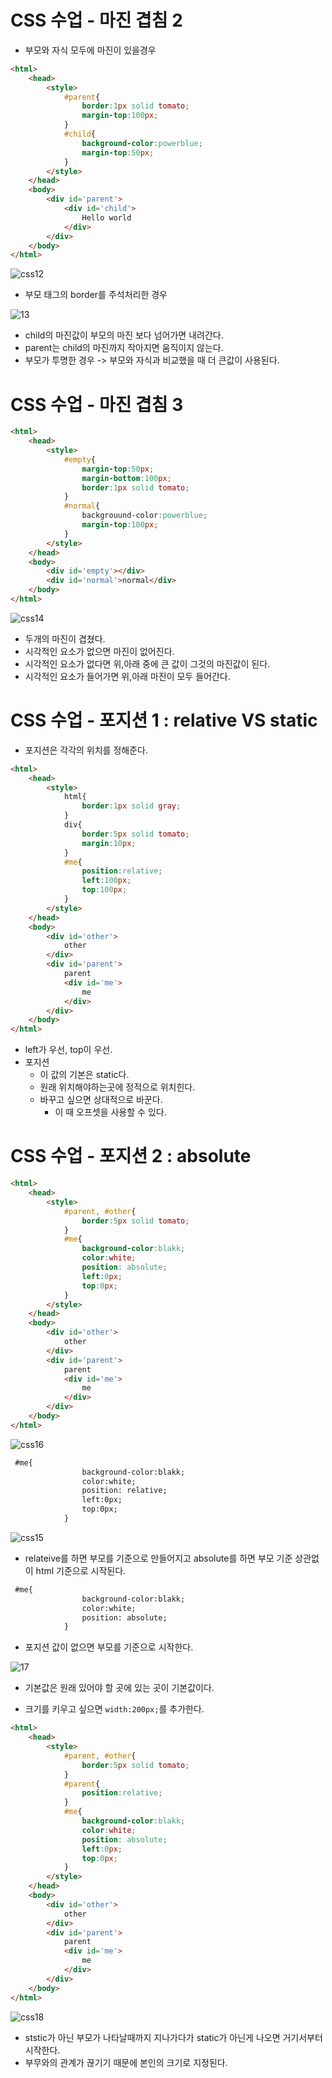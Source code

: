 # CSS 수업 - 마진 겹침 2

- 부모와 자식 모두에 마진이 있을경우

```html
<html>
    <head>
        <style>
            #parent{
                border:1px solid tomato;
                margin-top:100px;
            }
            #child{
                background-color:powerblue;
                margin-top:50px;
            }
        </style>
    </head>
    <body>
        <div id='parent'>
            <div id='child'>
                Hello world
            </div>
        </div>
    </body>
</html>
```

![css12](../img/css12.jpg)

- 부모 태그의 border를 주석처리한 경우

![13](../img/css13.jpg)

- child의 마진값이 부모의 마진 보다 넘어가면 내려간다.
- parent는 child의 마진까지 작아지면 움직이지 않는다.
- 부모가 투명한 경우 -> 부모와 자식과 비교했을 때 더 큰값이 사용된다.

# CSS 수업 - 마진 겹침 3

```html
<html>
    <head>
        <style>
            #empty{
                margin-top:50px;
                margin-bottom:100px;
                border:1px solid tomato;
            }
            #normal{
                backgrouund-color:powerblue;
                margin-top:100px;
            }
        </style>
    </head>
    <body>
        <div id='empty'></div>
        <div id='normal'>normal</div>
    </body>
</html>
```

![css14](../img/css14.jpg)

- 두개의 마진이 겹쳤다.
- 시각적인 요소가 없으면 마진이 없어진다.
- 시각적인 요소가 없다면 위,아래 중에 큰 값이 그것의 마진값이 된다.
- 시각적인 요소가 들어가면 위,아래 마진이 모두 들어간다.

# CSS 수업 - 포지션 1 : relative VS static

- 포지션은 각각의 위치를 정해준다.

```html
<html>
    <head>
        <style>
            html{
                border:1px solid gray;
            }
            div{
                border:5px solid tomato;
                margin:10px;
            }
            #me{
                position:relative;
                left:100px;
                top:100px;
            }
        </style>
    </head>
    <body>
        <div id='other'>
            other
        </div>
        <div id='parent'>
            parent
            <div id='me'>
                me
            </div>
        </div>
    </body>
</html>
```

- left가 우선, top이 우선.
- 포지션
  - 이 값의 기본은 static다.
  - 원래 위치해야하는곳에 정적으로 위치힌다.
  - 바꾸고 싶으면 상대적으로 바꾼다.
    - 이 때 오프셋을 사용할 수 있다.

# CSS 수업 - 포지션 2 : absolute

```html
<html>
    <head>
        <style>
            #parent, #other{
                border:5px solid tomato;
            }
            #me{
                background-color:blakk;
                color:white;
                position: absolute;
                left:0px;
                top:0px;
            }
        </style>
    </head>
    <body>
        <div id='other'>
            other
        </div>
        <div id='parent'>
            parent
            <div id='me'>
                me
            </div>
        </div>
    </body>
</html>
```

![css16](../img/css16.jpg)

```html
 #me{
                background-color:blakk;
                color:white;
                position: relative;
                left:0px;
                top:0px;
            }
```

![css15](../img/css15.jpg)

- relateive를 하면 부모를 기준으로 만들어지고 absolute를 하면 부모 기준 상관없이 html 기준으로 시작된다.

```html
 #me{
                background-color:blakk;
                color:white;
                position: absolute;
            }
```

- 포지션 값이 없으면 부모를 기준으로 시작한다.

![17](../img/css17.jpg)

- 기본값은 원래 있어야 할 곳에 있는 곳이 기본값이다.

- 크기를 키우고 싶으면 `width:200px;`를 추가한다.

```html
<html>
    <head>
        <style>
            #parent, #other{
                border:5px solid tomato;
            }
            #parent{
                position:relative;
            }
            #me{
                background-color:blakk;
                color:white;
                position: absolute;
                left:0px;
                top:0px;
            }
        </style>
    </head>
    <body>
        <div id='other'>
            other
        </div>
        <div id='parent'>
            parent
            <div id='me'>
                me
            </div>
        </div>
    </body>
</html>
```

![css18](../img/css18.jpg)

- ststic가 아닌 부모가 나타날때까지 지나가다가 static가 아닌게 나오면 거기서부터 시작한다.
- 부무와의 관계가 끊기기 때문에 본인의 크기로 지정된다.